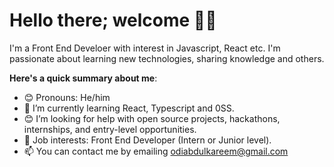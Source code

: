 # Hello there; welcome 👋🏾



I'm a Front End Develoer with interest in Javascript, React etc. I'm passionate about learning new technologies, sharing knowledge and others.

**Here's a quick summary about me**:

- 😊 Pronouns: He/him
- 🌱 I’m currently learning React, Typescript and 0SS.
- 😊 I’m looking for help with open source projects, hackathons, internships, and entry-level opportunities.
- 💼 Job interests: Front End Developer   (Intern or Junior level).
- 📫 You can contact me by emailing odiabdulkareem@gmail.com
